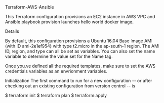 Terraform-AWS-Ansible

This Terraform configuration provisions an EC2 instance in AWS VPC and Ansible playbook provision launches hello world docker image.

Details

By default, this configuration provisions a Ubuntu 16.04 Base Image AMI (with ID ami-2e1ef954) with type t2.micro in the ap-south-1 region. The AMI ID, region, and type can all be set as variables. You can also set the name variable to determine the value set for the Name tag.

Once you.ve defined all the required templates, make sure to set the AWS credentials variables as an envrionment variables.

Initialization
The first command to run for a new configuration -- or after checking out an existing configuration from version control -- is 

$ terraform init
$ terraform plan
$ terraform apply

